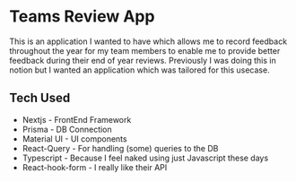# Teams Review App

This is an application I wanted to have which allows me to record feedback throughout the year for my team members to enable me to provide better feedback during their end of year reviews. Previously I was doing this in notion but I wanted an application which was tailored for this usecase.

## Tech Used

- Nextjs - FrontEnd Framework
- Prisma - DB Connection
- Material UI - UI components
- React-Query - For handling (some) queries to the DB
- Typescript - Because I feel naked using just Javascript these days
- React-hook-form - I really like their API
